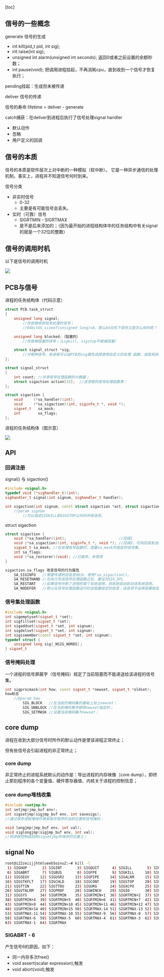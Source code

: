 [toc]


## 信号的一些概念
generate 信号的生成
- int kill(pid_t pid, int sig);
- int raise(int sig);
- unsigned int alarm(unsigned int seconds); 返回0或者之前设置的余额秒数；
- int pause(void); 把调用进程挂起，不再消耗cpu，直到收到一个信号才恢复执行；

pending挂起：生成但未被传递

deliver 信号的传递

信号的寿命 lifetime = deliver - generate


catch捕获：在deliver到进程后执行了信号处理signal handler
- 默认动作
- 忽略
- 用户定义的回调


## 信号的本质

信号的本质是软件层次上对中断的一种模拟（软中断）。
它是一种异步通信的处理机制，事实上，进程并不知道信号何时到来。

信号分类 
- 非实时信号
	- 0-32  
	- 主要是有可能信号会丢失。
- 实时（可靠）信号
	- SIGRTMIN - SIGRTMAX 
	- 是不是后来添加的；（因为最开始的进程结构体中的任务结构中有关signal的就是一个32位的整数）


## 信号的调用时机

以下是信号的调用时机

![](img\signal-callTime.png)




## PCB与信号

进程的任务结构体（代码示意）
```cpp
struct PCB.task_struct
{
	unsigned long signal;
		//存放接收到但未处理的信号；
		//64bitOS sizeof(unsigned long)=8，那么64位机下信号又是怎么样的呢？

	unsigned long blocked;（阻塞的）
		//存放被阻塞的信号；（sigkill, sigstop不能被阻塞）

	struct signal_struct *sig;
		//对每种信号，各进程可以由PCB的sig属性选择使用自定义的处理 函数，或是系统的缺省处理函数。指派各种信息处理函数的结构定义在include/linux/sched.h中。对信号的检查安排在系统调用结束后，以 及“慢速型”中断服务程序结束后(IRQ#_interrupt()
};

struct signal_struct
{
	int count; //共享信号处理函数的计数器；
	struct sigaction action[32];  //该进程的信号处理函数表；
};

struct sigaction {
	void     (*sa_handler)(int);
	void     (*sa_sigaction)(int, siginfo_t *, void *);
	sigset_t   sa_mask;
	int        sa_flags;
};
```

进程的任务结构体（图示意）

![](img\processStruct.task_struct.png)


## API
### 回调注册

signal() 与 sigaction()
```cpp
#include <signal.h>
typedef void (*sighandler_t)(int);
sighandler_t signal(int signum, sighandler_t handler);

int sigaction(int signum, const struct sigaction *act, struct sigaction *oldact);
	//param signum
		//可以指定SIGKILL和SIGSTOP以外的所有信号。
```

struct sigaction
```cpp
struct sigaction {
	void (*sa_handler)(int);                        //回调1
	void (*sa_sigaction)(int, siginfo_t *, void *); //回调2，可向回调发送附加信息；
	sigset_t sa_mask; //在处理信号函数时，阻塞sa_mask所指定的信号集。
	int sa_flags;
	void (*sa_restorer)(void); //已废弃，未使用
}

sigaction.sa_flags 改变信号的行为属性
	SA_SIGINFO   //需要传递附加信息给cb，使用*sa_sigaction()。
	SA_RESETHAND //在执行完该信号处理函数之后，重设为SIG_DFL
	SA_RESTART   //如果信号中断了进程的某个系统调用，则系统自动启动该系统调用。
	SA_NODEFER   //默认在信号处理函数运行时会阻塞给定的信息；该选项不会再阻塞指定信号。 
```


### 信号集处理函数
```cpp
#include <signal.h>
int sigemptyset(sigset_t *set);
int sigfillset(sigset_t *set);
int sigaddset(sigset_t *set, int signum);
int sigdelset(sigset_t *set, int signum);
int sigismember(const sigset_t *set, int signum);
typedef struct {
	unsigned long sig[_NSIG_WORDS]；
} sigset_t
```

### 信号掩码处理  
一个进程的信号屏蔽字（信号掩码）规定了当前阻塞而不能递送给该进程的信号集。  
```cpp
int sigprocmask(int how, const sigset_t *newset, sigset_t *oldset);
how标志
	//@param how
		SIG_BLOCK   //在当前的掩码集的基础上加上newset；
		SIG_UNBLOCK //在当前掩码集中移除newset指定的；
		SIG_SETMASK //设置当前掩码集为newset；
```



## core dump
进程在收到大部分信号时所作的默认动作是使该进程正常终止；

但有些信号会引起进程的非正常终止；

### core dump
非正常终止的进程系统默认的动作是：导出进程的内存映像（core dump），即终止那刻程序的各个变量值、硬件寄存器值、内核关于进程的控制信息；

### core dump堆栈收集
```cpp
#include <setjmp.h>
int setjmp(jmp_buf env);
int sigsetjmp(sigjmp_buf env, int savesigs);
//通过保存进程堆栈环境来保存程序的当前位置和信号掩码；

void longjmp(jmp_buf env, int val);
void siglongjmp(sigjmp_buf env, int val);
//把进程控制返回到sigsetjmp所保存的位置上；
```

## signal No

```bash
root@iZ2zeiijjhtmlueeb5oinuZ:~# kill -l
 1) SIGHUP       2) SIGINT       3) SIGQUIT      4) SIGILL       5) SIGTRAP
 6) SIGABRT      7) SIGBUS       8) SIGFPE       9) SIGKILL     10) SIGUSR1
11) SIGSEGV     12) SIGUSR2     13) SIGPIPE     14) SIGALRM     15) SIGTERM
16) SIGSTKFLT   17) SIGCHLD     18) SIGCONT     19) SIGSTOP     20) SIGTSTP
21) SIGTTIN     22) SIGTTOU     23) SIGURG      24) SIGXCPU     25) SIGXFSZ
26) SIGVTALRM   27) SIGPROF     28) SIGWINCH    29) SIGIO       30) SIGPWR
31) SIGSYS      34) SIGRTMIN    35) SIGRTMIN+1  36) SIGRTMIN+2  37) SIGRTMIN+3
38) SIGRTMIN+4  39) SIGRTMIN+5  40) SIGRTMIN+6  41) SIGRTMIN+7  42) SIGRTMIN+8
43) SIGRTMIN+9  44) SIGRTMIN+10 45) SIGRTMIN+11 46) SIGRTMIN+12 47) SIGRTMIN+13
48) SIGRTMIN+14 49) SIGRTMIN+15 50) SIGRTMAX-14 51) SIGRTMAX-13 52) SIGRTMAX-12
53) SIGRTMAX-11 54) SIGRTMAX-10 55) SIGRTMAX-9  56) SIGRTMAX-8  57) SIGRTMAX-7
58) SIGRTMAX-6  59) SIGRTMAX-5  60) SIGRTMAX-4  61) SIGRTMAX-3  62) SIGRTMAX-2
63) SIGRTMAX-1  64) SIGRTMAX
```

### SIGABRT - 6

产生信号6的原因，如下：

- 同一内存多次free()
- void assert(scalar expression);触发
- void abort(void);触发



